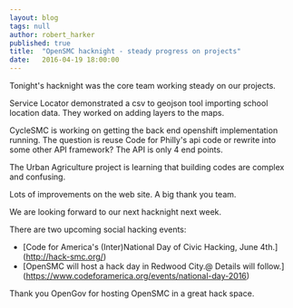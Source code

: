 ```yaml
---
layout: blog
tags: null
author: robert_harker
published: true
title:  "OpenSMC hacknight - steady progress on projects"
date:   2016-04-19 18:00:00
---
```


Tonight's hacknight was the core team working steady on our projects.

Service Locator demonstrated a csv to geojson tool importing school location data.  They worked on adding layers to the maps.

CycleSMC is working on getting the back end openshift implementation running.  The question is reuse Code for Philly's api code or rewrite into some other API framework?  The API is only 4 end points.

The Urban Agriculture project is learning that building codes are complex and confusing.

Lots of improvements on the web site.  A big thank you team.

We are looking forward to our next hacknight next week.

There are two upcoming social hacking events:

 * [Code for America's (Inter)National Day of Civic Hacking, June 4th.]  
(http://hack-smc.org/)
 * [OpenSMC will host a hack day in Redwood City.@  Details will follow.]
(https://www.codeforamerica.org/events/national-day-2016)

Thank you OpenGov for hosting OpenSMC in a great hack space.

